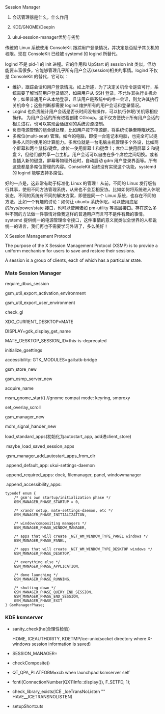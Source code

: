 Session Manager

1. 会话管理器是什么，什么作用

2. KDE/GNOME/Deepin

3. ukui-session-manager优势与劣势

   

传统的 Linux 系统使用 ConsoleKit 跟踪用户登录情况，并决定是否赋予其关机的权限。现在 ConsoleKit 已经被 systemd 的 logind 所替代。

logind 不是 pid-1 的 init 进程。它的作用和 UpStart 的 session init 类似，但功能要丰富很多，它能够管理几乎所有用户会话(session)相关的事情。logind 不仅是 ConsoleKit 的替代，它可以：

* 维护，跟踪会话和用户登录情况。如上所述，为了决定关机命令是否可行，系统需要了解当前用户登录情况，如果用户从 SSH 登录，不允许其执行关机命令；如果普通用户从本地登录，且该用户是系统中的唯一会话，则允许其执行关机命令；这些判断都需要 logind 维护所有的用户会话和登录情况。
* Logind 也负责统计用户会话是否长时间没有操作，可以执行休眠/关机等相应操作。
  为用户会话的所有进程创建 CGroup。这不仅方便统计所有用户会话的相关进程，也可以实现会话级别的系统资源控制。
* 负责电源管理的组合键处理，比如用户按下电源键，将系统切换至睡眠状态。
* 多席位(multi-seat) 管理。如今的电脑，即便一台笔记本电脑，也完全可以提供多人同时使用的计算能力。多席位就是一台电脑主机管理多个外设，比如两个屏幕和两个鼠标/键盘。席位一使用屏幕 1 和键盘 1；席位二使用屏幕 2 和键盘 2，但他们都共享一台主机。用户会话可以自由在多个席位之间切换。或者当插入新的键盘，屏幕等物理外设时，自动启动 gdm 用户登录界面等。所有这些都是多席位管理的内容。ConsoleKit 始终没有实现这个功能，systemd 的 logind 能够支持多席位。

好的一点是，这非常有助于标准化 Linux 的管理！从前，不同的 Linux 发行版各行其事，使用不同方法管理系统，从来也不会互相妥协。比如如何将系统进入休眠状态，不同的系统有不同的解决方案，即便是同一个 Linux 系统，也存在不同的方法，比如一个有趣的讨论：如何让 ubuntu 系统休眠，可以使用底层的/sys/power/state 接口，也可以使用诸如 pm-utility 等高层接口。存在这么多种不同的方法做一件事情对像我这样的普通用户而言可不是件有趣的事情。systemd 提供统一的电源管理命令接口，这件事情的意义就类似全世界的人都说统一的语言，我们再也不需要学习外语了，多么美好！

X Session Management Protocol

The purpose of the X Session Management Protocol (XSMP) is to provide a uniform mechanism for users to save and restore their sessions. 

A session is a group of clients, each of which has a particular state. 



### Mate Session Manager

require_dbus_session

gsm_util_export_activation_environment

gsm_util_export_user_environment

check_gl

XDG_CURRENT_DESKTOP=MATE

DISPLAY=gdk_display_get_name

MATE_DESKTOP_SESSION_ID=this-is-deprecated

initialize_gsettings

accessibility: GTK_MODULES=gail:atk-bridge

gsm_store_new

gsm_xsmp_server_new

acquire_name

msm_gnome_start() //gnome compat mode: keyring, smproxy

set_overlay_scroll

gsm_manager_new

mdm_signal_hander_new

load_standard_apps(初始化为autostart_app, add进client_store)

​	maybe_load_saved_session_apps

​	gsm_manager_add_autostart_apps_from_dir

​	append_default_app: ukui-settings-daemon

​	append_required_apps: dock, filemanager, panel, windowmanager

​	append_accessibility_apps: 

```
typedef enum {
    /* gsm's own startup/initialization phase */
    GSM_MANAGER_PHASE_STARTUP = 0,

    /* xrandr setup, mate-settings-daemon, etc */
    GSM_MANAGER_PHASE_INITIALIZATION,

    /* window/compositing managers */
    GSM_MANAGER_PHASE_WINDOW_MANAGER,

    /* apps that will create _NET_WM_WINDOW_TYPE_PANEL windows */
    GSM_MANAGER_PHASE_PANEL,

    /* apps that will create _NET_WM_WINDOW_TYPE_DESKTOP windows */
    GSM_MANAGER_PHASE_DESKTOP,

    /* everything else */
    GSM_MANAGER_PHASE_APPLICATION,

    /* done launching */
    GSM_MANAGER_PHASE_RUNNING,

    /* shutting down */
    GSM_MANAGER_PHASE_QUERY_END_SESSION,
    GSM_MANAGER_PHASE_END_SESSION,
    GSM_MANAGER_PHASE_EXIT
} GsmManagerPhase;
```



### KDE ksmserver

* sanity_check(he(合理性检验)

  HOME, ICEAUTHORITY, KDETMP/ice-unix(socket directory where X-windows session information is saved)

* SESSION_MANAGER=

* checkComposite()

* QT_QPA_PLATFORM=xcb when launchpad ksmserver self

* fcntl(ConnectionNumber(QX11Info::display()), F_SETFD, 1);

* check_library_exists(ICE _IceTransNoListen "" HAVE__ICETRANSNOLISTEN)

* setupShortcuts





